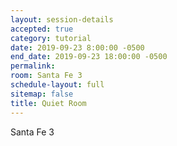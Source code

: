 ```yaml
---
layout: session-details
accepted: true
category: tutorial
date: 2019-09-23 8:00:00 -0500
end_date: 2019-09-23 18:00:00 -0500
permalink:
room: Santa Fe 3
schedule-layout: full
sitemap: false
title: Quiet Room
---
```

Santa Fe 3
